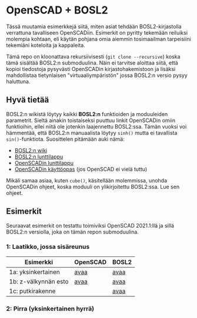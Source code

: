# OpenSCAD + BOSL2

Tässä muutamia esimerkkejä siitä, miten asiat tehdään
BOSL2-kirjastolla verrattuna tavalliseen OpenSCADiin. Esimerkit on
pyritty tekemään reiluiksi molempia kohtaan, eli käytän pohjana omia
aiemmin tosimaailman tarpeisiini tekemiäni koteloita ja kappaleita.

Tämä repo on kloonattava rekursiivisesti (`git clone --recursive`)
koska tämä sisältää BOSL2:n submoduulina. Näin ei tarvitse aloittaa
siitä, että kopioi tiedostoja pysyvästi OpenSCADin kirjastohakemistoon
ja lisäksi mahdollistaa tietynlaisen "virtuaaliympäristön" jossa
BOSL2:n versio pysyy haluttuna.

## Hyvä tietää

BOSL2:n wikistä löytyy kaikki **BOSL2:n** funktioiden ja moduuleiden
parametrit. Sieltä ainakin toistaiseksi puuttuu linkit OpenSCADin
omiin funktioihin, ellei niitä ole jotenkin laajennettu
BOSL2:ssa. Tämän vuoksi voi hämmentää, että BOSL2:n manuaalista löytyy
`sinh()` mutta ei tavallista `sin()`-funktiota. Suosittelen pitämään auki nämä:

* [BOSL2:n wiki](https://github.com/BelfrySCAD/BOSL2/wiki)
* [BOSL2:n lunttilappu](https://github.com/BelfrySCAD/BOSL2/wiki/CheatSheet)
* [OpenSCADin lunttilappu](https://openscad.org/cheatsheet/)
* [OpenSCADin käyttöopas](https://en.wikibooks.org/wiki/OpenSCAD_User_Manual)
  (jos OpenSCAD ei vielä tuttu)

Mikäli samaa asiaa, kuten `cube()`, käsitellään molemmissa, unohda
OpenSCADin ohjeet, koska moduuli on ylikirjoitettu BOSL2:ssa. Lue sen
ohjeet.

## Esimerkit

Seuraavat esimerkit on testattu toimiviksi OpenSCAD 2021.1:llä ja
sillä BOSL2:n versiolla, joka on tämän repon submoduulina.

### 1: Laatikko, jossa sisäreunus

| Esimerkki            | OpenSCAD                    | BOSL2                        |
|----------------------|-----------------------------|------------------------------|
| 1a: yksinkertainen   | [avaa](1a-kotelo-pure.scad) | [avaa](1a-kotelo-bosl2.scad) |
| 1b: z-välkynnän esto | [avaa](1b-kotelo-pure.scad) | [avaa](1b-kotelo-bosl2.scad) |
| 1c: putkirakenne     |                             | [avaa](1c-kotelo-bosl2.scad) |

### 2: Pirra (yksinkertainen hyrrä)

